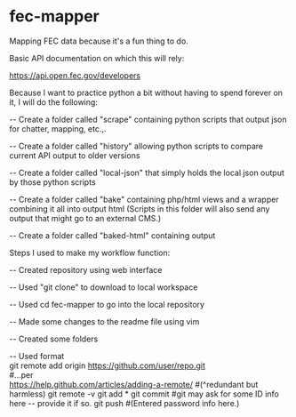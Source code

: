 # fec-mapper
Mapping FEC data because it's a fun thing to do. 

Basic API documentation on which this will rely:

https://api.open.fec.gov/developers 

Because I want to practice python a bit without having to spend forever on it, I will do the following:

-- Create a folder called "scrape" containing python scripts that output json for chatter, mapping, etc.,.

-- Create a folder called "history" allowing python scripts to compare current API output to older versions

-- Create a folder called "local-json" that simply holds the local json output by those python scripts

-- Create a folder called "bake" containing php/html views and a wrapper combining it all into output html
   (Scripts in this folder will also send any output that might go to an external CMS.)

-- Create a folder called "baked-html" containing output



Steps I used to make my workflow function:

-- Created repository using web interface

-- Used "git clone" to download to local workspace

-- Used   cd fec-mapper  to go into the local repository

-- Made some changes to the readme file using vim

-- Created some folders

-- Used format   
	git remote add origin https://github.com/user/repo.git   
	#...per   
	https://help.github.com/articles/adding-a-remote/
	#(^redundant but harmless)
	git remote -v
	git add *
	git commit
	#git may ask for some ID info here -- provide it if so.
	git push
	#(Entered password info here.)



